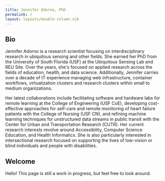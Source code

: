 ```yaml
---
title: Jennifer Adorno, PhD
permalink: /
layout: layouts/double-column.njk
---
```


## Bio

Jennifer Adorno is a research scientist focusing on interdisciplinary research in ubiquitous sensing and other fields. She earned her PhD from the University of South Florida (USF) at the Ubiquitous Sensing Lab and REU Site. Over the years, she's focused on applied research across the fields of education, health, and data science. Additionally, Jennifer carries over a decade of IT experience managing web infrastructure, container workflows, virtualization clusters and research clusters within small to medium organizations.

Her latest collaborations include facilitating software and hardware labs for remote learning at the College of Engineering (USF CoE), developing cost-effective approaches for self-care and remote monitoring of heart failure patients with the College of Nursing (USF CN), and refining machine learning techniques for unstructured data streams in public transit with the Center for Urban and Transportation Research (CUTR). Her current research interests revolve around Accessibility, Computer Science Education, and Health Informatics. She is also particularly interested in intersectional research focused on supporting the lives of low-vision or blind individuals and people with disabilities. 

## Welcome

Hello! This page is still a work in progress, but feel free to look around.